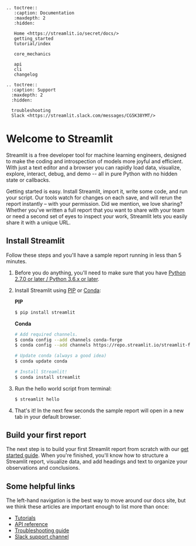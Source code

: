 ```eval_rst
.. toctree::
   :caption: Documentation
   :maxdepth: 2
   :hidden:

   Home <https://streamlit.io/secret/docs/>
   getting_started
   tutorial/index

   core_mechanics

   api
   cli
   changelog

.. toctree::
  :caption: Support
  :maxdepth: 2
  :hidden:

  troubleshooting
  Slack <https://streamlit.slack.com/messages/CG5K38YMT/>

```

# Welcome to Streamlit

Streamlit is a free developer tool for machine learning engineers, designed to make the coding and introspection of models more joyful and efficient. With just a text editor and a browser you can rapidly load data, visualize, explore, interact, debug, and demo -- all in pure Python with no hidden state or callbacks.

Getting started is easy. Install Streamlit, import it, write some code, and run your script. Our tools watch for changes on each save, and will rerun the report instantly – with your permission. Did we mention, we love sharing? Whether you've written a full report that you want to share with your team or need a second set of eyes to inspect your work, Streamlit lets you easily share it with a unique URL.

## Install Streamlit

Follow these steps and you'll have a sample report running in less than 5 minutes.

1. Before you do anything, you'll need to make sure that you have [Python 2.7.0 or later / Python 3.6.x or later](https://www.python.org/downloads/).
2. Install Streamlit using [PIP](https://pip.pypa.io/en/stable/installing/) or [Conda](https://docs.conda.io/projects/conda/en/latest/user-guide/install/):

    **PIP**
   ```bash
   $ pip install streamlit
   ```

   **Conda**

   ```bash
   # Add required channels.
   $ conda config --add channels conda-forge
   $ conda config --add channels https://repo.streamlit.io/streamlit-forge

   # Update conda (always a good idea)
   $ conda update conda

   # Install Streamlit!
   $ conda install streamlit
   ```

3. Run the hello world script from terminal:

   ```bash
   $ streamlit hello
   ```
4. That's it! In the next few seconds the sample report will open in a new tab in your default browser.

## Build your first report

The next step is to build your first Streamlit report from scratch with our [get started guide](getting_started.md). When you're finished, you'll know how to structure a Streamlit report, visualize data, and add headings and text to organize your observations and conclusions.

## Some helpful links

The left-hand navigation is the best way to move around our docs site, but we think these articles are important enough to list more than once:

* [Tutorials](tutorial/index.md)
* [API reference](api.md)
* [Troubleshooting guide](troubleshooting.md)
* [Slack support channel](https://streamlit.slack.com/messages/CG5K38YMT/)

